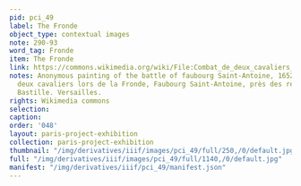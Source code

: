 ```yaml
---
pid: pci_49
label: The Fronde
object_type: contextual images
note: 290-93
word_tag: Fronde
item: The Fronde
link: https://commons.wikimedia.org/wiki/File:Combat_de_deux_cavaliers_lors_de_la_Fronde,_faubourg_Saint-Antoine,_sous_les_murs_de_la_Bastille.jpg?uselang=fr
notes: Anonymous painting of the battle of faubourg Saint-Antoine, 1652. Combat de
  deux cavaliers lors de la Fronde, Faubourg Saint-Antoine, près des remparts de la
  Bastille. Versailles.
rights: Wikimedia commons
selection: 
caption: 
order: '048'
layout: paris-project-exhibition
collection: paris-project-exhibition
thumbnail: "/img/derivatives/iiif/images/pci_49/full/250,/0/default.jpg"
full: "/img/derivatives/iiif/images/pci_49/full/1140,/0/default.jpg"
manifest: "/img/derivatives/iiif/pci_49/manifest.json"
---
```

